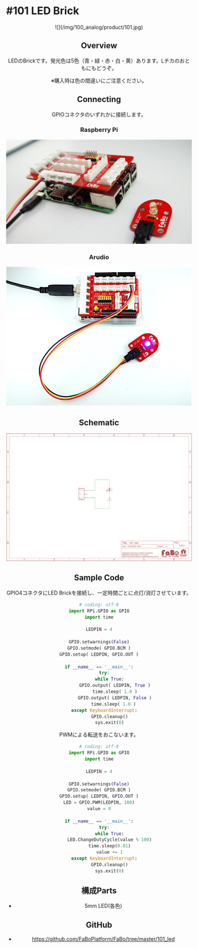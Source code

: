 # #101 LED Brick

<center>![](/img/100_analog/product/101.jpg)
<!--COLORME-->

## Overview
LEDのBrickです。発光色は5色（青・緑・赤・白・黄）あります。Lチカのおともにもどうぞ。

※購入時は色の間違いにご注意ください。

## Connecting

GPIOコネクタのいずれかに接続します。
### Raspberry Pi
![](/img/100_analog/connect/101_connect_with_rasppi.jpg)

### Arudio
![](/img/100_analog/connect/101_led_connect.jpg)


## Schematic
![](/img/100_analog/schematic/101_led.png)

## Sample Code

GPIO4コネクタにLED Brickを接続し、一定時間ごとに点灯/消灯させています。

```python
# coding: utf-8
import RPi.GPIO as GPIO
import time

LEDPIN = 4

GPIO.setwarnings(False)
GPIO.setmode( GPIO.BCM )
GPIO.setup( LEDPIN, GPIO.OUT )

if __name__ == '__main__':
	try:
		while True:
			GPIO.output( LEDPIN, True )
			time.sleep( 1.0 )
			GPIO.output( LEDPIN, False )
			time.sleep( 1.0 ) 
	except KeyboardInterrupt:
    	GPIO.cleanup()
    	sys.exit(0)
```

PWMによる転送をおこないます。

```python
# coding: utf-8
import RPi.GPIO as GPIO
import time

LEDPIN = 4

GPIO.setwarnings(False)
GPIO.setmode( GPIO.BCM )
GPIO.setup( LEDPIN, GPIO.OUT )
LED = GPIO.PWM(LEDPIN, 100)
value = 0

if __name__ == '__main__':
	try:
		while True:
		LED.ChangeDutyCycle(value % 100)
		time.sleep(0.01)
		value += 1
	except KeyboardInterrupt:
    	GPIO.cleanup()
    	sys.exit(0)
```

## 構成Parts
- 5mm LED(各色)

## GitHub
- https://github.com/FaBoPlatform/FaBo/tree/master/101_led
